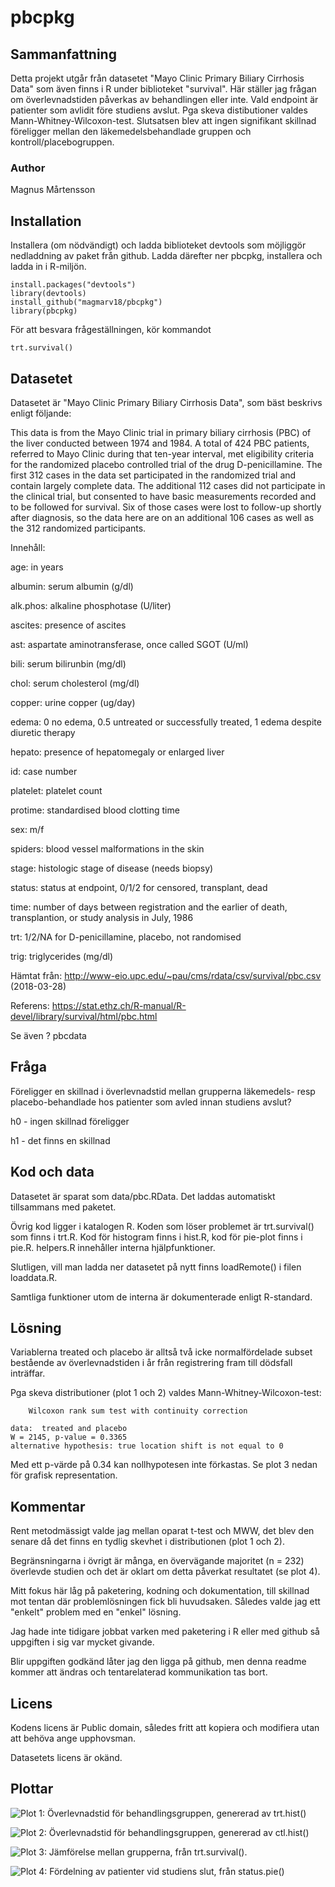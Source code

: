 # pbcpkg
## Sammanfattning
Detta projekt utgår från datasetet "Mayo Clinic Primary Biliary Cirrhosis Data" som även finns i R under biblioteket "survival". Här ställer jag frågan om överlevnadstiden påverkas av behandlingen eller inte. Vald endpoint är patienter som avlidit före studiens avslut. Pga skeva distibutioner valdes Mann-Whitney-Wilcoxon-test. Slutsatsen blev att ingen signifikant skillnad föreligger mellan den läkemedelsbehandlade gruppen och kontroll/placebogruppen.

### Author
Magnus Mårtensson

## Installation
Installera (om nödvändigt) och ladda biblioteket devtools som möjliggör nedladdning av paket från github. Ladda därefter ner pbcpkg, installera och ladda in i R-miljön.
```
install.packages("devtools")
library(devtools)
install_github("magmarv18/pbcpkg")
library(pbcpkg)
```

För att besvara frågeställningen, kör kommandot
```
trt.survival()
```

## Datasetet
Datasetet är "Mayo Clinic Primary Biliary Cirrhosis Data", som bäst beskrivs enligt följande:

This data is from the Mayo Clinic trial in primary biliary cirrhosis (PBC) of the liver conducted between 1974 and 1984. A total of 424 PBC patients, referred to Mayo Clinic during that ten-year interval, met eligibility criteria for the randomized placebo controlled trial of the drug D-penicillamine. The first 312 cases in the data set participated in the randomized trial and contain largely complete data. The additional 112 cases did not participate in the clinical trial, but consented to have basic measurements recorded and to be followed for survival. Six of those cases were lost to follow-up shortly after diagnosis, so the data here are on an additional 106 cases as well as the 312 randomized participants. 

Innehåll:

age:	in years

albumin:	serum albumin (g/dl)

alk.phos:	alkaline phosphotase (U/liter)

ascites:	presence of ascites

ast:	aspartate aminotransferase, once called SGOT (U/ml)

bili:	serum bilirunbin (mg/dl)

chol:	serum cholesterol (mg/dl)

copper:	urine copper (ug/day)

edema:	0 no edema, 0.5 untreated or successfully treated,	1 edema despite diuretic therapy

hepato:	presence of hepatomegaly or enlarged liver

id:	case number

platelet:	platelet count

protime:	standardised blood clotting time

sex:	m/f

spiders:	blood vessel malformations in the skin

stage:	histologic stage of disease (needs biopsy)

status:	status at endpoint, 0/1/2 for censored, transplant, dead

time: 	number of days between registration and the earlier of death, transplantion, or study analysis in July, 1986

trt:	1/2/NA for D-penicillamine, placebo, not randomised

trig:	triglycerides (mg/dl)


Hämtat från: http://www-eio.upc.edu/~pau/cms/rdata/csv/survival/pbc.csv (2018-03-28)

Referens: https://stat.ethz.ch/R-manual/R-devel/library/survival/html/pbc.html

Se även ? pbcdata

## Fråga
Föreligger en skillnad i överlevnadstid mellan grupperna läkemedels- resp placebo-behandlade hos patienter som avled innan studiens avslut?

h0 - ingen skillnad föreligger

h1 - det finns en skillnad

## Kod och data
Datasetet är sparat som data/pbc.RData. Det laddas automatiskt tillsammans med paketet.

Övrig kod ligger i katalogen R. Koden som löser problemet är trt.survival() som finns i trt.R. Kod för histogram finns i hist.R, kod för pie-plot finns i pie.R. helpers.R innehåller interna hjälpfunktioner.

Slutligen, vill man ladda ner datasetet på nytt finns loadRemote() i filen loaddata.R.

Samtliga funktioner utom de interna är dokumenterade enligt R-standard.

## Lösning
Variablerna treated och placebo är alltså två icke normalfördelade subset bestående av överlevnadstiden i år från registrering fram till dödsfall inträffar.

Pga skeva distributioner (plot 1 och 2) valdes Mann-Whitney-Wilcoxon-test:
```
	Wilcoxon rank sum test with continuity correction

data:  treated and placebo
W = 2145, p-value = 0.3365
alternative hypothesis: true location shift is not equal to 0
```

Med ett p-värde på 0.34 kan nollhypotesen inte förkastas.
Se plot 3 nedan för grafisk representation.

## Kommentar
Rent metodmässigt valde jag mellan oparat t-test och MWW, det blev den senare då det finns en tydlig skevhet i distributionen (plot 1 och 2).

Begränsningarna i övrigt är många, en övervägande majoritet (n = 232) överlevde studien och det är oklart om detta påverkat resultatet (se plot 4).

Mitt fokus här låg på paketering, kodning och dokumentation, till skillnad mot tentan där problemlösningen fick bli huvudsaken. Således valde jag ett "enkelt" problem med en "enkel" lösning.

Jag hade inte tidigare jobbat varken med paketering i R eller med github så uppgiften i sig var mycket givande.

Blir uppgiften godkänd låter jag den ligga på github, men denna readme kommer att ändras och tentarelaterad kommunikation tas bort.

## Licens
Kodens licens är Public domain, således fritt att kopiera och modifiera utan att behöva ange upphovsman.

Datasetets licens är okänd.

## Plottar
![Plot 1: Överlevnadstid för behandlingsgruppen, genererad av trt.hist()](images/trt.hist.png)

![Plot 2: Överlevnadstid för behandlingsgruppen, genererad av ctl.hist()](images/ctl.hist.png)

![Plot 3: Jämförelse mellan grupperna, från trt.survival().](images/trt.survival.png)

![Plot 4: Fördelning av patienter vid studiens slut, från status.pie()](images/status.pie.png)